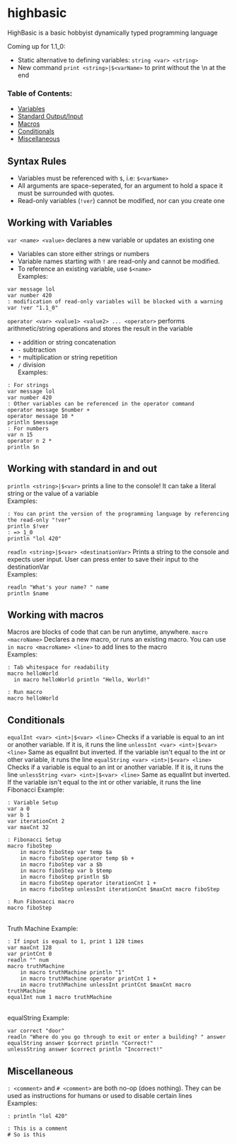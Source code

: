 # highbasic
HighBasic is a basic hobbyist dynamically typed programming language

Coming up for 1.1_0:
- Static alternative to defining variables: `string <var> <string>`
- New command `print <string>|$<varName>` to print without the \n at the end

### Table of Contents:
- [Variables](#working-with-variables)
- [Standard Output/Input](#working-with-standard-in-and-out)
- [Macros](#working-with-macros)
- [Conditionals](#conditionals)
- [Miscellaneous](#miscellaneous)

## Syntax Rules
- Variables must be referenced with `$`, i.e: `$<varName>`
- All arguments are space-seperated, for an argument to hold a space it must be surrounded with quotes.
- Read-only variables (`!ver`) cannot be modified, nor can you create one

## Working with Variables
`var <name> <value>` declares a new variable or updates an existing one
- Variables can store either strings or numbers
- Variable names starting with `!` are read-only and cannot be modified.
- To reference an existing variable, use `$<name>`
</br>Examples:
```hb
var message lol
var number 420
: modification of read-only variables will be blocked with a warning
var !ver "1.1_0"
```
`operator <var> <value1> <value2> ... <operator>` performs arithmetic/string operations and stores the result in the variable
- `+` addition or string concatenation
- `-` subtraction
- `*` multiplication or string repetition
- `/` division</br>
Examples:
```hb
: For strings
var message lol
var number 420
: Other variables can be referenced in the operator command
operator message $number +
operator message 10 *
println $message
: For numbers
var n 15
operator n 2 *
println $n
```
## Working with standard in and out
`println <string>|$<var>` prints a line to the console! It can take a literal string or the value of a variable
</br>Examples:
```hb
: You can print the version of the programming language by referencing the read-only "!ver"
println $!ver
: => 1_0
println "lol 420"
```
`readln <string>|$<var> <destinationVar>` Prints a string to the console and expects user input. User can press enter to save their input to the destinationVar</br>
Examples:
```hb
readln "What's your name? " name
println $name
```
## Working with macros
Macros are blocks of code that can be run anytime, anywhere.
`macro <macroName>` Declares a new macro, or runs an existing macro. You can use `in macro <macroName> <line>` to add lines to the macro
</br>Examples:
```hb
: Tab whitespace for readability
macro helloWorld
  in macro helloWorld println "Hello, World!"

: Run macro
macro helloWorld
```
## Conditionals
`equalInt <var> <int>|$<var> <line>` Checks if a variable is equal to an int or another variable. If it is, it runs the line
`unlessInt <var> <int>|$<var> <line>` Same as equalInt but inverted. If the variable isn't equal to the int or other variable, it runs the line
`equalString <var> <int>|$<var> <line>` Checks if a variable is equal to an int or another variable. If it is, it runs the line
`unlessString <var> <int>|$<var> <line>` Same as equalInt but inverted. If the variable isn't equal to the int or other variable, it runs the line
</br>Fibonacci Example:
```hb
: Variable Setup
var a 0
var b 1
var iterationCnt 2
var maxCnt 32

: Fibonacci Setup
macro fiboStep
    in macro fiboStep var temp $a
    in macro fiboStep operator temp $b +
    in macro fiboStep var a $b
    in macro fiboStep var b $temp
    in macro fiboStep println $b
    in macro fiboStep operator iterationCnt 1 +
    in macro fiboStep unlessInt iterationCnt $maxCnt macro fiboStep

: Run Fibonacci macro
macro fiboStep
```
</br>Truth Machine Example:
```hb
: If input is equal to 1, print 1 128 times
var maxCnt 128
var printCnt 0
readln "" num
macro truthMachine
    in macro truthMachine println "1"
    in macro truthMachine operator printCnt 1 +
    in macro truthMachine unlessInt printCnt $maxCnt macro truthMachine
equalInt num 1 macro truthMachine
```
</br>equalString Example:
```hb
var correct "door"
readln "Where do you go through to exit or enter a building? " answer
equalString answer $correct println "Correct!"
unlessString answer $correct println "Incorrect!"
```
## Miscellaneous
`: <comment>` and `# <comment>` are both no-op (does nothing). They can be used as instructions for humans or used to disable certain lines
</br>Examples:
```br
: println "lol 420"

: This is a comment
# So is this
```
